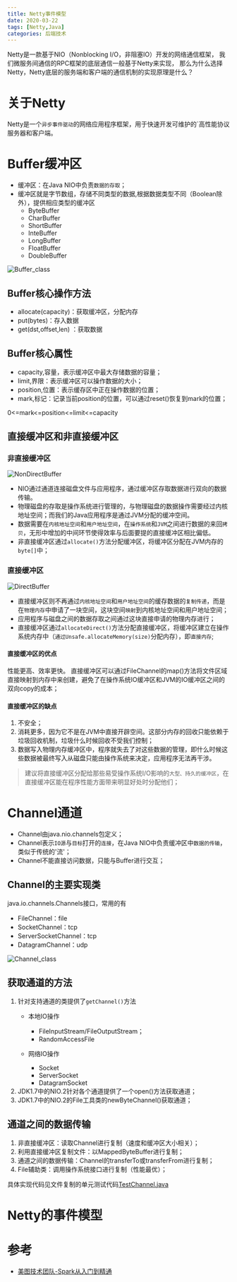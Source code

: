 ```yaml
---
title: Netty事件模型
date: 2020-03-22
tags: [Netty,Java]
categories: 后端技术
---
```


Netty是一款基于NIO（Nonblocking I/O，非阻塞IO）开发的网络通信框架，
我们微服务间通信的RPC框架的底层通信一般基于Netty来实现，
那么为什么选择Netty，Netty底层的服务端和客户端的通信机制的实现原理是什么？

<!-- more -->  

# 关于Netty
Netty是一个`异步事件驱动`的网络应用程序框架，用于快速开发可维护的`高性能协议服务器和客户端。

# Buffer缓冲区
* 缓冲区：在Java NIO中负责`数据的存取`；
* 缓冲区就是字节数组，存储不同类型的数据,根据数据类型不同（Boolean除外），提供相应类型的缓冲区
  * ByteBuffer
  * CharBuffer
  * ShortBuffer
  * InteBuffer
  * LongBuffer
  * FloatBuffer
  * DoubleBuffer

![Buffer_class](Buffer_class.jpg)

## Buffer核心操作方法
* allocate(capacity)：获取缓冲区，分配内存
* put(bytes)：存入数据
* get(dst,offset,len) ：获取数据

## Buffer核心属性
* capacity,容量，表示缓冲区中最大存储数据的容量；
* limit,界限：表示缓冲区可以操作数据的大小；
* position,位置：表示缓存区中正在操作数据的位置；
* mark,标记：记录当前position的位置，可以通过reset()恢复到mark的位置；

0<=mark<=position<=limit<=capacity

## 直接缓冲区和非直接缓冲区
### 非直接缓冲区
![NonDirectBuffer](NonDirectBuffer.jpg)
* NIO通过通道连接磁盘文件与应用程序，通过缓冲区存取数据进行双向的数据传输。
* 物理磁盘的存取是操作系统进行管理的，与物理磁盘的数据操作需要经过内核地址空间；而我们的Java应用程序是通过JVM分配的缓冲空间。
* 数据需要在`内核地址空间`和`用户地址空间`，在`操作系统`和`JVM`之间进行数据的来回`拷贝`，无形中增加的中间环节使得效率与后面要提的直接缓冲区相比偏低。
* 非直接缓冲区通过`allocate()`方法分配缓冲区，将缓冲区分配在JVM内存的`byte[]`中；

### 直接缓冲区
![DirectBuffer](DirectBuffer.jpg)
* 直接缓冲区则不再通过`内核地址空间`和`用户地址空间`的缓存数据的`复制传递`，而是在`物理内存`中申请了一块空间，这块空间`映射`到内核地址空间和用户地址空间；
* 应用程序与磁盘之间的数据存取之间通过这块直接申请的物理内存进行；
* 直接缓冲区通过`allocateDirect()`方法分配直接缓冲区，将缓冲区建立在操作系统内存中（`通过Unsafe.allocateMemory(size)`分配内存），即`直接内存`;

#### 直接缓冲区的优点
性能更高、效率更快。
直接缓冲区可以通过FileChannel的map()方法将文件区域直接映射到内存中来创建，避免了在操作系统IO缓冲区和JVM的IO缓冲区之间的双向copy的成本；

#### 直接缓冲区的缺点
1. 不安全；
2. 消耗更多，因为它不是在JVM中直接开辟空间。这部分内存的回收只能依赖于垃圾回收机制，垃圾什么时候回收不受我们控制；
3. 数据写入物理内存缓冲区中，程序就失去了对这些数据的管理，即什么时候这些数据被最终写入从磁盘只能由操作系统来决定，应用程序无法再干涉。

>建议将直接缓冲区分配给那些易受操作系统I/O影响的`大型、持久的缓冲区`，在直接缓冲区能在程序性能方面带来明显好处时分配他们；

# Channel通道
* Channel由java.nio.channels包定义；
* Channel表示`IO源`与`目标`打开的`连接`，在Java NIO中负责缓冲区中`数据的传输`，类似于传统的'流'；
* Channel不能直接访问数据，只能与Buffer进行交互；

## Channel的主要实现类
java.io.channels.Channels接口，常用的有
* FileChannel：file
* SocketChannel：tcp
* ServerSocketChannel：tcp
* DatagramChannel：udp

![Channel_class](Channel_class.jpg)

## 获取通道的方法
1. 针对支持通道的类提供了`getChannel()`方法
   * 本地IO操作
     * FileInputStream/FileOutputStream；
     * RandomAccessFile

   * 网络IO操作
     * Socket
     * ServerSocket
     * DatagramSocket
2. JDK1.7中的NIO.2针对各个通道提供了一个open()方法获取通道；
3. JDK1.7中的NIO.2的File工具类的newByteChannel()获取通道；

## 通道之间的数据传输
1. 非直接缓冲区：读取Channel进行复制（速度和缓冲区大小相关）；
2. 利用直接缓冲区复制文件：以MappedByteBuffer进行复制；
3. 通道之间的数据传输：Channel的transferTo或transferFrom进行复制；
4. File辅助类：调用操作系统接口进行复制（性能最优）；

具体实现代码见文件复制的单元测试代码[TestChannel.java]()

## 

# Netty的事件模型

# 参考

* [美图技术团队-Spark从入门到精通](https://mp.weixin.qq.com/s?__biz=MzU5ODU5MjM2Mw==&mid=2247484147&idx=2&sn=cca8dc960db221fb920bfb545d357ad9&chksm=fe409cf7c93715e1a2f76400f33e7b1e43b74d104bb73e2df5c2d66334708f2ab44affb32348&mpshare=1&scene=1&srcid=0312255FDjhwPrXrFblNbRjY&sharer_sharetime=1583976445311&sharer_shareid=c34b9250c3b65723d4a3c176ade2782f#rd)

